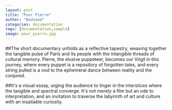 ```yaml
---
layout: post
title: "Pour Pierre"
author: "Badseed"
categories: documentation
tags: [documentation,sample]
image: pour_pierre.jpg
---
```


##The short documentary unfolds as a reflective tapestry, weaving together the tangible pulse of Paris and its people with the intangible threads of cultural memory. Pierre, the elusive puppeteer, becomes our Virgil in this journey, where every puppet is a repository of forgotten tales, and every string pulled is a nod to the ephemeral dance between reality and the conjured. 

##It's a visual essay, urging the audience to linger in the interstices where the tangible and spectral converge. It's not merely a film but an ode to interpretation, and an invitation to traverse the labyrinth of art and culture with an insatiable curiosity.

